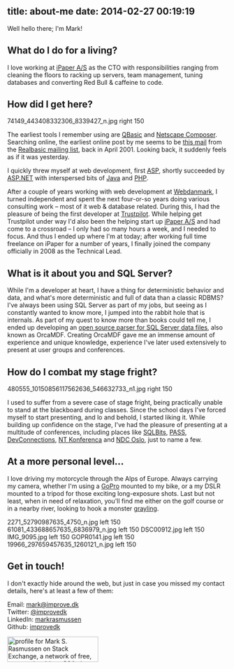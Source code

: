 title: about-me
date: 2014-02-27 00:19:19
---
Well hello there; I'm Mark!

## What do I do for a living?
I love working at [iPaper A/S](http://www.ipaper-cms.com/) as the CTO with responsibilities ranging from cleaning the floors to racking up servers, team management, tuning databases and converting Red Bull & caffeine to code.

## How did I get here?

74149_443408332306_8339427_n.jpg right 150

The earliest tools I remember using are [QBasic](http://en.wikipedia.org/wiki/QBasic) and [Netscape Composer](http://en.wikipedia.org/wiki/Netscape_Composer). Searching online, the earliest online post by me seems to be [this mail](http://support.realsoftware.com/listarchives/realbasic-nug/2001-04/msg01267.html) from the [Realbasic mailing list](http://en.wikipedia.org/wiki/Realbasic), back in April 2001. Looking back, it suddenly feels as if it was yesterday.

I quickly threw myself at web development, first [ASP](http://en.wikipedia.org/wiki/Active_Server_Pages), shortly succeeded by [ASP.NET](http://en.wikipedia.org/wiki/ASP.NET) with interspersed bits of [Java](http://en.wikipedia.org/wiki/Java_(programming_language)) and [PHP](http://en.wikipedia.org/wiki/PHP).

After a couple of years working with web development at [Webdanmark](http://www.webdanmark.com/), I turned independent and spent the next four-or-so years doing various consulting work – most of it web & database related. During this, I had the pleasure of being the first developer at [Trustpilot](http://www.trustpilot.com/). While helping get Trustpilot under way I'd also been the helping start up [iPaper A/S](http://www.ipaper-cms.com/) and had come to a crossroad – I only had so many hours a week, and I needed to focus. And thus I ended up where I'm at today; after working full time freelance on iPaper for a number of years, I finally joined the company officially in 2008 as the Technical Lead.

## What is it about you and SQL Server?
While I'm a developer at heart, I have a thing for deterministic behavior and data, and what's more deterministic and full of data than a classic RDBMS? I've always been using SQL Server as part of my jobs, but seeing as I constantly wanted to know more, I jumped into the rabbit hole that is internals. As part of my quest to know more than books could tell me, I ended up developing an [open source parser for SQL Server data files](https://github.com/improvedk/OrcaMDF), also known as OrcaMDF. Creating OrcaMDF gave me an immense amount of experience and unique knowledge, experience I've later used extensively to present at user groups and conferences.

## How do I combat my stage fright?

480555_10150856117562636_546632733_n1.jpg right 150

I used to suffer from a severe case of stage fright, being practically unable to stand at the blackboard during classes. Since the school days I've forced myself to start presenting, and lo and behold, I started liking it. While building up confidence on the stage, I've had the pleasure of presenting at a multitude of conferences, including places like [SQLBits](http://sqlbits.com/), [PASS](http://www.sqlpass.org/), [DevConnections](http://www.devconnections.com/), [NT Konferenca](http://www.ntk.si/) and [NDC Oslo](http://www.ndcoslo.com/), just to name a few.

## At a more personal level...
I love driving my motorcycle through the Alps of Europe. Always carrying my camera, whether I'm using a [GoPro](http://gopro.com/) mounted to my bike, or a my DSLR mounted to a tripod for those exciting long-exposure shots. Last but not least, when in need of relaxation, you'll find me either on the golf course or in a nearby river, looking to hook a monster [grayling](http://en.wikipedia.org/wiki/Grayling_(species)).

2271_52790987635_4750_n.jpg left 150
61081_433688657635_6836979_n.jpg left 150
DSC00912.jpg left 150
IMG_9095.jpg left 150
GOPR0141.jpg left 150
19966_297659457635_1260121_n.jpg left 150

## Get in touch!
I don't exactly hide around the web, but just in case you missed my contact details, here's at least a few of them:

Email: [mark@improve.dk](mailto:mark@improve.dk)  
Twitter: [@improvedk](https://twitter.com/improvedk)  
LinkedIn: [markrasmussen](http://www.linkedin.com/in/markrasmussen)  
Github: [improvedk](https://github.com/improvedk)  
<p><a href="http://stackexchange.com/users/7229/mark-s-rasmussen"><img src="http://stackexchange.com/users/flair/7229.png" width="208" height="58" alt="profile for Mark S. Rasmussen on Stack Exchange, a network of free, community-driven Q&amp;A sites" title="profile for Mark S. Rasmussen on Stack Exchange, a network of free, community-driven Q&amp;A sites"></a></p>